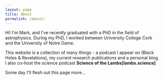 ```yaml
---
layout: page
title: About
permalink: /about/
---
```


Hi! I'm Mark, and I've recently graduated with a PhD in the field of astrophysics. During my PhD, I worked between University College Cork and the University of Notre Dame. 

This website is a collection of many things - a podcast I appear on (Black Holes & Revelations), my current research publications and a personal blog. I also co-host the science podcast **Science of the Lambs[lambs.science]**

Some day I'll flesh out this page more... 
